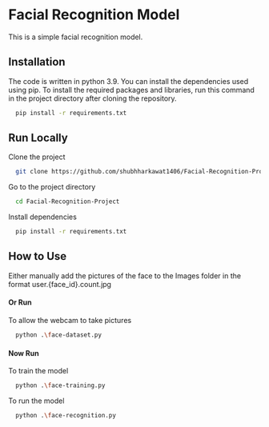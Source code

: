 
# Facial Recognition Model

This is a simple facial recognition model.

## Installation

The code is written in python 3.9. You can install the dependencies used using pip. To install the required packages and libraries, run this command in the project directory after cloning the repository.

```bash
  pip install -r requirements.txt
```
    
## Run Locally

Clone the project

```bash
  git clone https://github.com/shubhharkawat1406/Facial-Recognition-Project.git
```

Go to the project directory

```bash
  cd Facial-Recognition-Project
```

Install dependencies

```bash
  pip install -r requirements.txt
```




## How to Use

Either manually add the pictures of the face 
to the Images folder in the format user.{face_id}.count.jpg
#### Or Run
To allow the webcam to take pictures

```bash
  python .\face-dataset.py
```
#### Now Run
To train the model
```bash
  python .\face-training.py
```
To run the model
```bash
  python .\face-recognition.py
```
